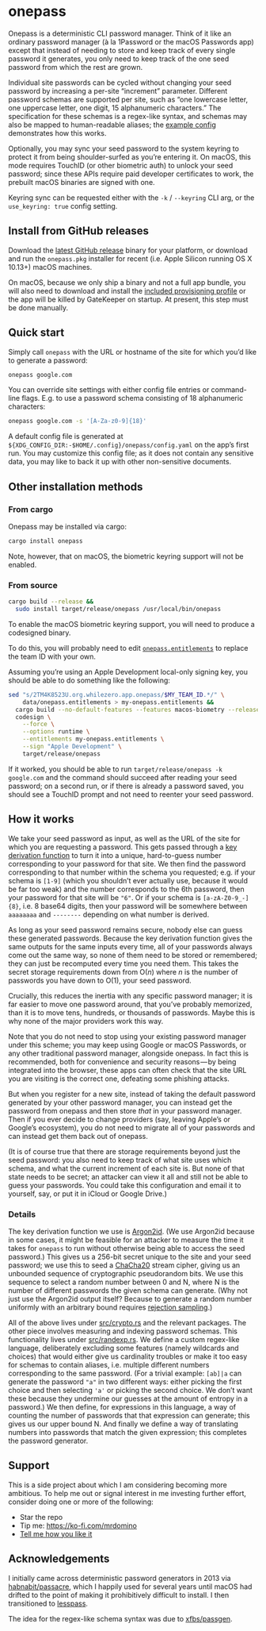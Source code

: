 # onepass

Onepass is a deterministic CLI password manager. Think of it like an ordinary password manager (à la 1Password or the macOS Passwords app) except that instead of needing to store and keep track of every single password it generates, you only need to keep track of the one seed password from which the rest are grown.

Individual site passwords can be cycled without changing your seed password by increasing a per-site “increment” parameter. Different password schemas are supported per site, such as “one lowercase letter, one uppercase letter, one digit, 15 alphanumeric characters.” The specification for these schemas is a regex-like syntax, and schemas may also be mapped to human-readable aliases; the [example config](example/config.yaml) demonstrates how this works.

Optionally, you may sync your seed password to the system keyring to protect it from being shoulder-surfed as you’re entering it. On macOS, this mode requires TouchID (or other biometric auth) to unlock your seed password; since these APIs require paid developer certificates to work, the prebuilt macOS binaries are signed with one.

Keyring sync can be requested either with the `-k` / `--keyring` CLI arg, or the `use_keyring: true` config setting.

## Install from GitHub releases
Download the [latest GitHub release](https://github.com/mrdomino/onepass/releases/latest) binary for your platform, or download and run the `onepass.pkg` installer for recent (i.e. Apple Silicon running OS X 10.13+) macOS machines.

On macOS, because we only ship a binary and not a full app bundle, you will also need to download and install the [included provisioning profile](https://github.com/mrdomino/onepass/raw/refs/heads/main/onepass.provisionprofile) or the app will be killed by GateKeeper on startup. At present, this step must be done manually.

## Quick start
Simply call `onepass` with the URL or hostname of the site for which you’d like to generate a password:
```sh
onepass google.com
```

You can override site settings with either config file entries or command-line flags. E.g. to use a password schema consisting of 18 alphanumeric characters:
```sh
onepass google.com -s '[A-Za-z0-9]{18}'
```

A default config file is generated at `${XDG_CONFIG_DIR:-$HOME/.config}/onepass/config.yaml` on the app’s first run. You may customize this config file; as it does not contain any sensitive data, you may like to back it up with other non-sensitive documents.

## Other installation methods

### From cargo
Onepass may be installed via cargo:
```sh
cargo install onepass
```

Note, however, that on macOS, the biometric keyring support will not be enabled.

### From source
```sh
cargo build --release &&
  sudo install target/release/onepass /usr/local/bin/onepass
```

To enable the macOS biometric keyring support, you will need to produce a codesigned binary.

To do this, you will probably need to edit [`onepass.entitlements`](data/onepass.entitlements) to replace the team ID with your own.

Assuming you’re using an Apple Development local-only signing key, you should be able to do something like the following:
```sh
sed "s/2TM4K8523U.org.whilezero.app.onepass/$MY_TEAM_ID.*/" \
    data/onepass.entitlements > my-onepass.entitlements &&
  cargo build --no-default-features --features macos-biometry --release &&
  codesign \
    --force \
    --options runtime \
    --entitlements my-onepass.entitlements \
    --sign "Apple Development" \
    target/release/onepass
```

If it worked, you should be able to run `target/release/onepass -k google.com` and the command should succeed after reading your seed password; on a second run, or if there is already a password saved, you should see a TouchID prompt and not need to reenter your seed password.

## How it works
We take your seed password as input, as well as the URL of the site for which you are requesting a password. This gets passed through a [key derivation function](https://en.wikipedia.org/wiki/Key_derivation_function) to turn it into a unique, hard-to-guess number corresponding to your password for that site. We then find the password corresponding to that number within the schema you requested; e.g. if your schema is `[1-9]` (which you shouldn’t ever actually use, because it would be far too weak) and the number corresponds to the 6th password, then your password for that site will be `"6"`. Or if your schema is `[a-zA-Z0-9_-]{8}`, i.e. 8 base64 digits, then your password will be somewhere between `aaaaaaaa` and `--------` depending on what number is derived.

As long as your seed password remains secure, nobody else can guess these generated passwords. Because the key derivation function gives the same outputs for the same inputs every time, all of your passwords always come out the same way, so none of them need to be stored or remembered; they can just be recomputed every time you need them. This takes the secret storage requirements down from O(_n_) where _n_ is the number of passwords you have down to O(1), your seed password.

Crucially, this reduces the inertia with any specific password manager; it is far easier to move one password around, that you’ve probably memorized, than it is to move tens, hundreds, or thousands of passwords. Maybe this is why none of the major providers work this way.

Note that you do not need to stop using your existing password manager under this scheme; you may keep using Google or macOS Passwords, or any other traditional password manager, alongside onepass. In fact this is recommended, both for convenience and security reasons — by being integrated into the browser, these apps can often check that the site URL you are visiting is the correct one, defeating some phishing attacks.

But when you register for a new site, instead of taking the default password generated by your other password manager, you can instead get the password from onepass and then store _that_ in your password manager. Then if you ever decide to change providers (say, leaving Apple’s or Google’s ecosystem), you do not need to migrate all of your passwords and can instead get them back out of onepass.

(It is of course true that there are storage requirements beyond just the seed password: you also need to keep track of what site uses which schema, and what the current increment of each site is. But none of that state needs to be secret; an attacker can view it all and still not be able to guess your passwords. You could take this configuration and email it to yourself, say, or put it in iCloud or Google Drive.)

### Details
The key derivation function we use is [Argon2id](https://en.wikipedia.org/wiki/Argon2). (We use Argon2id because in some cases, it might be feasible for an attacker to measure the time it takes for `onepass` to run without otherwise being able to access the seed password.) This gives us a 256-bit secret unique to the site and your seed password; we use this to seed a [ChaCha20](https://en.wikipedia.org/wiki/Salsa20#ChaCha_variant) stream cipher, giving us an unbounded sequence of cryptographic pseudorandom bits. We use this sequence to select a random number between 0 and N, where N is the number of different passwords the given schema can generate. (Why not just use the Argon2id output itself? Because to generate a random number uniformly with an arbitrary bound requires [rejection sampling](https://en.wikipedia.org/wiki/Rejection_sampling).)

All of the above lives under [src/crypto.rs](src/crypto.rs) and the relevant packages. The other piece involves measuring and indexing password schemas. This functionality lives under [src/randexp.rs](src/randexp.rs). We define a custom regex-like language, deliberately excluding some features (namely wildcards and choices) that would either give us cardinality troubles or make it too easy for schemas to contain aliases, i.e. multiple different numbers corresponding to the same password. (For a trivial example: `[ab]|a` can generate the password `"a"` in two different ways: either picking the first choice and then selecting `'a'` or picking the second choice. We don’t want these because they undermine our guesses at the amount of entropy in a password.) We then define, for expressions in this language, a way of counting the number of passwords that that expression can generate; this gives us our upper bound N. And finally we define a way of translating numbers into passwords that match the given expression; this completes the password generator.

## Support
This is a side project about which I am considering becoming more ambitious. To help me out or signal interest in me investing further effort, consider doing one or more of the following:
* Star the repo
* Tip me: <https://ko-fi.com/mrdomino>
* [Tell me how you like it](mailto:onepass@whilezero.org?subject=Thanks+for+making+onepass!+Some+feedback…)

## Acknowledgements
I initially came across deterministic password generators in 2013 via [habnabit/passacre](https://github.com/habnabit/passacre), which I happily used for several years until macOS had drifted to the point of making it prohibitively difficult to install. I then transitioned to [lesspass](https://lesspass.com/).

The idea for the regex-like schema syntax was due to [xfbs/passgen](https://github.com/xfbs/passgen).
